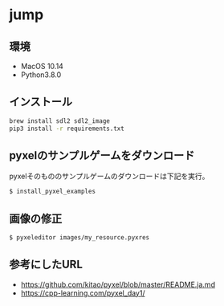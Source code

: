 jump
===

## 環境

- MacOS 10.14
- Python3.8.0

## インストール

```sh
brew install sdl2 sdl2_image 
pip3 install -r requirements.txt
```

## pyxelのサンプルゲームをダウンロード

pyxelそのもののサンプルゲームのダウンロードは下記を実行。

```sh
$ install_pyxel_examples
```

## 画像の修正

```sh
$ pyxeleditor images/my_resource.pyxres
```

## 参考にしたURL

- https://github.com/kitao/pyxel/blob/master/README.ja.md
- https://cpp-learning.com/pyxel_day1/
